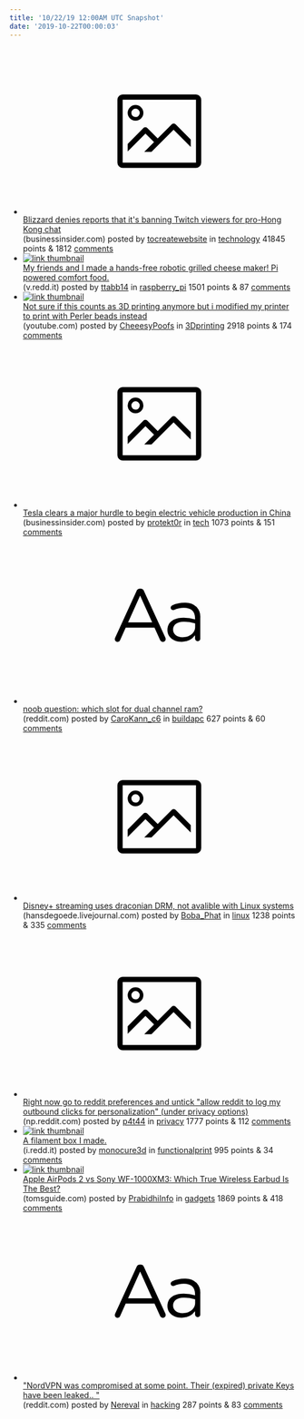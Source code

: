 ```yaml
---
title: '10/22/19 12:00AM UTC Snapshot'
date: '2019-10-22T00:00:03'
---
```

<ul>
<li><a href='https://www.businessinsider.com/blizzard-denies-banning-twitch-users-for-pro-hong-kong-chat-2019-10'><svg version='1.1' viewBox='-34 -14 104 64' preserveAspectRatio='xMidYMid meet' xmlns='http://www.w3.org/2000/svg' xmlns:xlink='http://www.w3.org/1999/xlink'>
    <title>link thumbnail</title>
    <path d='M32,4H4A2,2,0,0,0,2,6V30a2,2,0,0,0,2,2H32a2,2,0,0,0,2-2V6A2,2,0,0,0,32,4ZM4,30V6H32V30Z'></path>
    <path d='M8.92,14a3,3,0,1,0-3-3A3,3,0,0,0,8.92,14Zm0-4.6A1.6,1.6,0,1,1,7.33,11,1.6,1.6,0,0,1,8.92,9.41Z'></path>
    <path d='M22.78,15.37l-5.4,5.4-4-4a1,1,0,0,0-1.41,0L5.92,22.9v2.83l6.79-6.79L16,22.18l-3.75,3.75H15l8.45-8.45L30,24V21.18l-5.81-5.81A1,1,0,0,0,22.78,15.37Z'></path>
</svg></a><div><div class='linkTitle'><a href='https://www.businessinsider.com/blizzard-denies-banning-twitch-users-for-pro-hong-kong-chat-2019-10'>Blizzard denies reports that it's banning Twitch viewers for pro-Hong Kong chat</a></div>(businessinsider.com) posted by <a href='https://www.reddit.com/user/tocreatewebsite'>tocreatewebsite</a> in <a href='https://www.reddit.com/r/technology'>technology</a> 41845 points & 1812 <a href='https://www.reddit.com/r/technology/comments/dkyyrw/blizzard_denies_reports_that_its_banning_twitch/'>comments</a></div></li>

<li><a href='https://v.redd.it/8pjzk7je0yt31'><img src='https://b.thumbs.redditmedia.com/0PlP-ACSVYr6kv8SW-Ck0rRY2vdkr2YldtUIz4uxlOU.jpg' alt='link thumbnail'></a><div><div class='linkTitle'><a href='https://v.redd.it/8pjzk7je0yt31'>My friends and I made a hands-free robotic grilled cheese maker! Pi powered comfort food.</a></div>(v.redd.it) posted by <a href='https://www.reddit.com/user/ttabb14'>ttabb14</a> in <a href='https://www.reddit.com/r/raspberry_pi'>raspberry_pi</a> 1501 points & 87 <a href='https://www.reddit.com/r/raspberry_pi/comments/dl5anu/my_friends_and_i_made_a_handsfree_robotic_grilled/'>comments</a></div></li>

<li><a href='https://www.youtube.com/watch?v=4_S2NkB3_RQ&amp;t=1s'><img src='https://b.thumbs.redditmedia.com/UINpW6EFAhhCqZvqxaIV8mZ4-R4wNeenG5gUDNvf_to.jpg' alt='link thumbnail'></a><div><div class='linkTitle'><a href='https://www.youtube.com/watch?v=4_S2NkB3_RQ&amp;t=1s'>Not sure if this counts as 3D printing anymore but i modified my printer to print with Perler beads instead</a></div>(youtube.com) posted by <a href='https://www.reddit.com/user/CheeesyPoofs'>CheeesyPoofs</a> in <a href='https://www.reddit.com/r/3Dprinting'>3Dprinting</a> 2918 points & 174 <a href='https://www.reddit.com/r/3Dprinting/comments/dl1mfh/not_sure_if_this_counts_as_3d_printing_anymore/'>comments</a></div></li>

<li><a href='https://www.businessinsider.com/chinas-ministry-of-industry-adds-tesla-as-approved-automaker-2019-10'><svg version='1.1' viewBox='-34 -14 104 64' preserveAspectRatio='xMidYMid meet' xmlns='http://www.w3.org/2000/svg' xmlns:xlink='http://www.w3.org/1999/xlink'>
    <title>link thumbnail</title>
    <path d='M32,4H4A2,2,0,0,0,2,6V30a2,2,0,0,0,2,2H32a2,2,0,0,0,2-2V6A2,2,0,0,0,32,4ZM4,30V6H32V30Z'></path>
    <path d='M8.92,14a3,3,0,1,0-3-3A3,3,0,0,0,8.92,14Zm0-4.6A1.6,1.6,0,1,1,7.33,11,1.6,1.6,0,0,1,8.92,9.41Z'></path>
    <path d='M22.78,15.37l-5.4,5.4-4-4a1,1,0,0,0-1.41,0L5.92,22.9v2.83l6.79-6.79L16,22.18l-3.75,3.75H15l8.45-8.45L30,24V21.18l-5.81-5.81A1,1,0,0,0,22.78,15.37Z'></path>
</svg></a><div><div class='linkTitle'><a href='https://www.businessinsider.com/chinas-ministry-of-industry-adds-tesla-as-approved-automaker-2019-10'>Tesla clears a major hurdle to begin electric vehicle production in China</a></div>(businessinsider.com) posted by <a href='https://www.reddit.com/user/protekt0r'>protekt0r</a> in <a href='https://www.reddit.com/r/tech'>tech</a> 1073 points & 151 <a href='https://www.reddit.com/r/tech/comments/dl15n4/tesla_clears_a_major_hurdle_to_begin_electric/'>comments</a></div></li>

<li><a href='https://www.reddit.com/r/buildapc/comments/dl2qty/noob_question_which_slot_for_dual_channel_ram/'><svg version='1.1' viewBox='-34 -12 104 64' preserveAspectRatio='xMidYMid slice' xmlns='http://www.w3.org/2000/svg' xmlns:xlink='http://www.w3.org/1999/xlink'>
    <title>text link thumbnail</title>
    <path d='M12.19,8.84a1.45,1.45,0,0,0-1.4-1h-.12a1.46,1.46,0,0,0-1.42,1L1.14,26.56a1.29,1.29,0,0,0-.14.59,1,1,0,0,0,1,1,1.12,1.12,0,0,0,1.08-.77l2.08-4.65h11l2.08,4.59a1.24,1.24,0,0,0,1.12.83,1.08,1.08,0,0,0,1.08-1.08,1.64,1.64,0,0,0-.14-.57ZM6.08,20.71l4.59-10.22,4.6,10.22Z'>
    </path>
    <path d='M32.24,14.78A6.35,6.35,0,0,0,27.6,13.2a11.36,11.36,0,0,0-4.7,1,1,1,0,0,0-.58.89,1,1,0,0,0,.94.92,1.23,1.23,0,0,0,.39-.08,8.87,8.87,0,0,1,3.72-.81c2.7,0,4.28,1.33,4.28,3.92v.5a15.29,15.29,0,0,0-4.42-.61c-3.64,0-6.14,1.61-6.14,4.64v.05c0,2.95,2.7,4.48,5.37,4.48a6.29,6.29,0,0,0,5.19-2.48V26.9a1,1,0,0,0,1,1,1,1,0,0,0,1-1.06V19A5.71,5.71,0,0,0,32.24,14.78Zm-.56,7.7c0,2.28-2.17,3.89-4.81,3.89-1.94,0-3.61-1.06-3.61-2.86v-.06c0-1.8,1.5-3,4.2-3a15.2,15.2,0,0,1,4.22.61Z'>
    </path>
</svg></a><div><div class='linkTitle'><a href='https://www.reddit.com/r/buildapc/comments/dl2qty/noob_question_which_slot_for_dual_channel_ram/'>noob question: which slot for dual channel ram?</a></div>(reddit.com) posted by <a href='https://www.reddit.com/user/CaroKann_c6'>CaroKann_c6</a> in <a href='https://www.reddit.com/r/buildapc'>buildapc</a> 627 points & 60 <a href='https://www.reddit.com/r/buildapc/comments/dl2qty/noob_question_which_slot_for_dual_channel_ram/'>comments</a></div></li>

<li><a href='https://hansdegoede.livejournal.com/22338.html'><svg version='1.1' viewBox='-34 -14 104 64' preserveAspectRatio='xMidYMid meet' xmlns='http://www.w3.org/2000/svg' xmlns:xlink='http://www.w3.org/1999/xlink'>
    <title>link thumbnail</title>
    <path d='M32,4H4A2,2,0,0,0,2,6V30a2,2,0,0,0,2,2H32a2,2,0,0,0,2-2V6A2,2,0,0,0,32,4ZM4,30V6H32V30Z'></path>
    <path d='M8.92,14a3,3,0,1,0-3-3A3,3,0,0,0,8.92,14Zm0-4.6A1.6,1.6,0,1,1,7.33,11,1.6,1.6,0,0,1,8.92,9.41Z'></path>
    <path d='M22.78,15.37l-5.4,5.4-4-4a1,1,0,0,0-1.41,0L5.92,22.9v2.83l6.79-6.79L16,22.18l-3.75,3.75H15l8.45-8.45L30,24V21.18l-5.81-5.81A1,1,0,0,0,22.78,15.37Z'></path>
</svg></a><div><div class='linkTitle'><a href='https://hansdegoede.livejournal.com/22338.html'>Disney+ streaming uses draconian DRM, not avalible with Linux systems</a></div>(hansdegoede.livejournal.com) posted by <a href='https://www.reddit.com/user/Boba_Phat'>Boba_Phat</a> in <a href='https://www.reddit.com/r/linux'>linux</a> 1238 points & 335 <a href='https://www.reddit.com/r/linux/comments/dkzryz/disney_streaming_uses_draconian_drm_not_avalible/'>comments</a></div></li>

<li><a href='https://np.reddit.com/prefs/'><svg version='1.1' viewBox='-34 -14 104 64' preserveAspectRatio='xMidYMid meet' xmlns='http://www.w3.org/2000/svg' xmlns:xlink='http://www.w3.org/1999/xlink'>
    <title>link thumbnail</title>
    <path d='M32,4H4A2,2,0,0,0,2,6V30a2,2,0,0,0,2,2H32a2,2,0,0,0,2-2V6A2,2,0,0,0,32,4ZM4,30V6H32V30Z'></path>
    <path d='M8.92,14a3,3,0,1,0-3-3A3,3,0,0,0,8.92,14Zm0-4.6A1.6,1.6,0,1,1,7.33,11,1.6,1.6,0,0,1,8.92,9.41Z'></path>
    <path d='M22.78,15.37l-5.4,5.4-4-4a1,1,0,0,0-1.41,0L5.92,22.9v2.83l6.79-6.79L16,22.18l-3.75,3.75H15l8.45-8.45L30,24V21.18l-5.81-5.81A1,1,0,0,0,22.78,15.37Z'></path>
</svg></a><div><div class='linkTitle'><a href='https://np.reddit.com/prefs/'>Right now go to reddit preferences and untick "allow reddit to log my outbound clicks for personalization" (under privacy options)</a></div>(np.reddit.com) posted by <a href='https://www.reddit.com/user/p4t44'>p4t44</a> in <a href='https://www.reddit.com/r/privacy'>privacy</a> 1777 points & 112 <a href='https://www.reddit.com/r/privacy/comments/dky25e/right_now_go_to_reddit_preferences_and_untick/'>comments</a></div></li>

<li><a href='https://i.redd.it/cvyu8oloivt31.jpg'><img src='https://b.thumbs.redditmedia.com/fmYvVwIM1Mk3Ic-0T60Qd2LXYZ_wicd_QEEZsYSU6iA.jpg' alt='link thumbnail'></a><div><div class='linkTitle'><a href='https://i.redd.it/cvyu8oloivt31.jpg'>A filament box I made.</a></div>(i.redd.it) posted by <a href='https://www.reddit.com/user/monocure3d'>monocure3d</a> in <a href='https://www.reddit.com/r/functionalprint'>functionalprint</a> 995 points & 34 <a href='https://www.reddit.com/r/functionalprint/comments/dkyoew/a_filament_box_i_made/'>comments</a></div></li>

<li><a href='https://www.tomsguide.com/face-off/apple-airpods-vs-sony-wf-1000xm3'><img src='https://b.thumbs.redditmedia.com/pyeRYt2mUnauaieg27s2KBu9_BXhLF2DQ8hCNE72ZFk.jpg' alt='link thumbnail'></a><div><div class='linkTitle'><a href='https://www.tomsguide.com/face-off/apple-airpods-vs-sony-wf-1000xm3'>Apple AirPods 2 vs Sony WF-1000XM3: Which True Wireless Earbud Is The Best?</a></div>(tomsguide.com) posted by <a href='https://www.reddit.com/user/PrabidhiInfo'>PrabidhiInfo</a> in <a href='https://www.reddit.com/r/gadgets'>gadgets</a> 1869 points & 418 <a href='https://www.reddit.com/r/gadgets/comments/dkwclm/apple_airpods_2_vs_sony_wf1000xm3_which_true/'>comments</a></div></li>

<li><a href='https://www.reddit.com/r/hacking/comments/dl1ml5/nordvpn_was_compromised_at_some_point_their/'><svg version='1.1' viewBox='-34 -12 104 64' preserveAspectRatio='xMidYMid slice' xmlns='http://www.w3.org/2000/svg' xmlns:xlink='http://www.w3.org/1999/xlink'>
    <title>text link thumbnail</title>
    <path d='M12.19,8.84a1.45,1.45,0,0,0-1.4-1h-.12a1.46,1.46,0,0,0-1.42,1L1.14,26.56a1.29,1.29,0,0,0-.14.59,1,1,0,0,0,1,1,1.12,1.12,0,0,0,1.08-.77l2.08-4.65h11l2.08,4.59a1.24,1.24,0,0,0,1.12.83,1.08,1.08,0,0,0,1.08-1.08,1.64,1.64,0,0,0-.14-.57ZM6.08,20.71l4.59-10.22,4.6,10.22Z'>
    </path>
    <path d='M32.24,14.78A6.35,6.35,0,0,0,27.6,13.2a11.36,11.36,0,0,0-4.7,1,1,1,0,0,0-.58.89,1,1,0,0,0,.94.92,1.23,1.23,0,0,0,.39-.08,8.87,8.87,0,0,1,3.72-.81c2.7,0,4.28,1.33,4.28,3.92v.5a15.29,15.29,0,0,0-4.42-.61c-3.64,0-6.14,1.61-6.14,4.64v.05c0,2.95,2.7,4.48,5.37,4.48a6.29,6.29,0,0,0,5.19-2.48V26.9a1,1,0,0,0,1,1,1,1,0,0,0,1-1.06V19A5.71,5.71,0,0,0,32.24,14.78Zm-.56,7.7c0,2.28-2.17,3.89-4.81,3.89-1.94,0-3.61-1.06-3.61-2.86v-.06c0-1.8,1.5-3,4.2-3a15.2,15.2,0,0,1,4.22.61Z'>
    </path>
</svg></a><div><div class='linkTitle'><a href='https://www.reddit.com/r/hacking/comments/dl1ml5/nordvpn_was_compromised_at_some_point_their/'>"NordVPN was compromised at some point. Their (expired) private Keys have been leaked.. "</a></div>(reddit.com) posted by <a href='https://www.reddit.com/user/Nereval'>Nereval</a> in <a href='https://www.reddit.com/r/hacking'>hacking</a> 287 points & 83 <a href='https://www.reddit.com/r/hacking/comments/dl1ml5/nordvpn_was_compromised_at_some_point_their/'>comments</a></div></li>

</ul>
